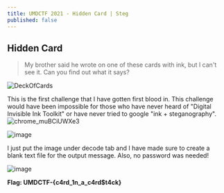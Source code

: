 ```yaml
---
title: UMDCTF 2021 - Hidden Card | Steg
published: false
---
```


## [](#header-2)Hidden Card

>My brother said he wrote on one of these cards with ink, but I can't see it. Can you find out what it says?

![DeckOfCards](https://user-images.githubusercontent.com/81070073/115099636-0ba89480-9eec-11eb-9535-73abcd02259a.png)

This is the first challenge that I have gotten first blood in. This challenge would have been impossible for those who have never heard of "Digital Invisible Ink Toolkit" or have
never tried to google "ink + steganography".![chrome_muBCiUWXe3](https://user-images.githubusercontent.com/81070073/115099858-87efa780-9eed-11eb-9c5e-53bd7e2585bd.png)


![image](https://user-images.githubusercontent.com/81070073/115099724-925d7180-9eec-11eb-81ff-236d8b9598f0.png)

I just put the image under decode tab and I have made sure to create a blank text file for the output message. Also, no password was needed!

![image](https://user-images.githubusercontent.com/81070073/115099794-13b50400-9eed-11eb-8c29-4cfc42803382.png)

**Flag: UMDCTF-{c4rd_1n_a_c4rd$t4ck}**
